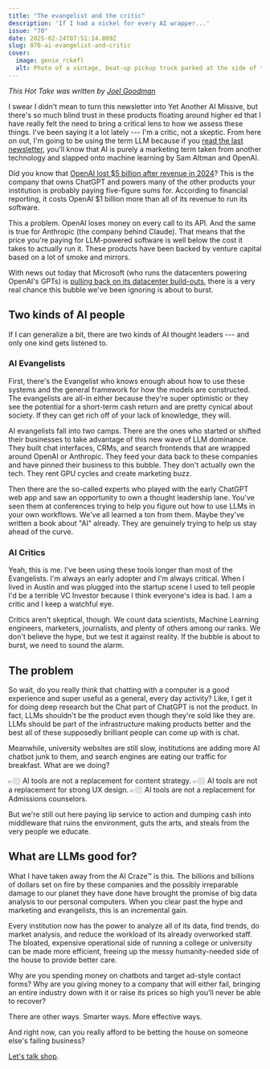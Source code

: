 ```yaml
---
title: "The evangelist and the critic"
description: 'If I had a nickel for every AI wrapper...'
issue: "70"
date: 2025-02-24T07:51:14.809Z
slug: 070-ai-evangelist-and-critic
cover:
  image: genie_rckefl
  alt: Photo of a vintage, beat-up pickup truck parked at the side of the road. In the bed is a sign with a cartoon character wearing a Persian-style head wrap and the brand name Genie next to it.
---
```


_This Hot Take was written by [Joel Goodman](https://linkedin.com/in/joelgoodman/)_

I swear I didn't mean to turn this newsletter into Yet Another AI Missive, but there's so much blind trust in these products floating around higher ed that I have really felt the need to bring a critical lens to how we assess these things. I've been saying it a lot lately --- I'm a critic, not a skeptic. From here on out, I'm going to be using the term LLM because if you [read the last newsletter](https://bravery.co/newsletter/gpt-rag-agentic-generative-agi-huh/), you'll know that AI is purely a marketing term taken from another technology and slapped onto machine learning by Sam Altman and OpenAI.

Did you know that [OpenAI lost $5 billion after revenue in 2024](https://www.theinformation.com/articles/openai-projections-imply-losses-tripling-to-14-billion-in-2026?ref=bravery.co)? This is the company that owns ChatGPT and powers many of the other products your institution is probably paying five-figure sums for. According to financial reporting, it costs OpenAI $1 billion more than all of its revenue to run its software.

This a problem. OpenAI loses money on every call to its API. And the same is true for Anthropic (the company behind Claude). That means that the price you're paying for LLM-powered software is well below the cost it takes to actually run it. These products have been backed by venture capital based on a lot of smoke and mirrors.

With news out today that Microsoft (who runs the datacenters powering OpenAI's GPTs) is [pulling back on its datacenter build-outs](https://www.bloomberg.com/news/articles/2025-02-24/microsoft-cancels-leases-for-ai-data-centers-analyst-says), there is a very real chance this bubble we've been ignoring is about to burst.

## Two kinds of AI people

If I can generalize a bit, there are two kinds of AI thought leaders --- and only one kind gets listened to.

### AI Evangelists

First, there's the Evangelist who knows enough about how to use these systems and the general framework for how the models are constructed. The evangelists are all-in either because they're super optimistic or they see the potential for a short-term cash return and are pretty cynical about society. If they can get rich off of your lack of knowledge, they will.

AI evangelists fall into two camps. There are the ones who started or shifted their businesses to take advantage of this new wave of LLM dominance. They built chat interfaces, CRMs, and search frontends that are wrapped around OpenAI or Anthropic. They feed your data back to these companies and have pinned their business to this bubble. They don't actually own the tech. They rent GPU cycles and create marketing buzz.

Then there are the so-called experts who played with the early ChatGPT web app and saw an opportunity to own a thought leadership lane. You've seen them at conferences trying to help you figure out how to use LLMs in your own workflows. We've all learned a ton from them. Maybe they've written a book about "AI" already. They are genuinely trying to help us stay ahead of the curve.

### AI Critics

Yeah, this is me. I've been using these tools longer than most of the Evangelists. I'm always an early adopter and I'm always critical. When I lived in Austin and was plugged into the startup scene I used to tell people I'd be a terrible VC Investor because I think everyone's idea is bad. I am a critic and I keep a watchful eye.

Critics aren't skeptical, though. We count data scientists, Machine Learning engineers, marketers, journalists, and plenty of others among our ranks. We don't believe the hype, but we test it against reality. If the bubble is about to burst, we need to sound the alarm.

## The problem

So wait, do you really think that chatting with a computer is a good experience and super useful as a general, every day activity? Like, I get it for doing deep research but the Chat part of ChatGPT is not the product. In fact, LLMs shouldn't be the product even though they're sold like they are. LLMs should be part of the infrastructure making products better and the best all of these supposedly brilliant people can come up with is chat.

Meanwhile, university websites are still slow, institutions are adding more AI chatbot junk to them, and search engines are eating our traffic for breakfast. What are we doing?

👉🏼 AI tools are not a replacement for content strategy.
👉🏼 AI tools are not a replacement for strong UX design.
👉🏼 AI tools are not a replacement for Admissions counselors.

But we're still out here paying lip service to action and dumping cash into middleware that ruins the environment, guts the arts, and steals from the very people we educate.

## What are LLMs good for?

What I have taken away from the AI Craze™ is this. The billions and billions of dollars set on fire by these companies and the possibly irreparable damage to our planet they have done have brought the promise of big data analysis to our personal computers. When you clear past the hype and marketing and evangelists, this is an incremental gain.

Every institution now has the power to analyze all of its data, find trends, do market analysis, and reduce the workload of its already overworked staff. The bloated, expensive operational side of running a college or university can be made more efficient, freeing up the messy humanity-needed side of the house to provide better care.

Why are you spending money on chatbots and target ad-style contact forms? Why are you giving money to a company that will either fail, bringing an entire industry down with it or raise its prices so high you'll never be able to recover?

There are other ways. Smarter ways. More effective ways.

And right now, can you really afford to be betting the house on someone else's failing business?

[Let's talk shop]("/contact/").